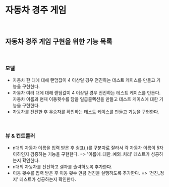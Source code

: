 <br/>

# 자동차 경주 게임
<br/>

## 자동차 경주 게임 구현을 위한 기능 목록 
<br/>

### 모델  
- 자동차 한 대에 대해 랜덤값이 4 이상일 경우 전진하는 테스트 케이스를 만들고 기능을 구현한다.
- 자동차 여러 대에 대해 랜덤값이 4 이상일 경우 전진하는 테스트 케이스를 만든다.<br/>
   자동차 이름과 현재 이동횟수를 담을 일급콜렉션을 만들고 테스트 케이스에 대한 기능을 구현한다.
- 자동차를 전진한 후 우승자를 확인하는 테스트 케이스를 만들고 기능을 구현한다. 
<br/>

### 뷰 & 컨트롤러 
- n대의 자동차 이름을 입력 받은 후 쉼표(,)를 구분자로 잘라서 각 자동차 이름이 5자 이하인지 검증하는 기능을 구현한다.
   => '이름에_대한_예외_처리' 테스트가 성공하는지 확인한다. 
- n대의 자동차를 전진하고 결과를 출력하도록 추가한다. 
- 이동 횟수를 입력 받은 후 이동 횟수 만큼 전진을 실행하도록 추가한다. 
   => '전진_정지' 테스트가 성공하는지 확인한다. 

<br/><br/>
